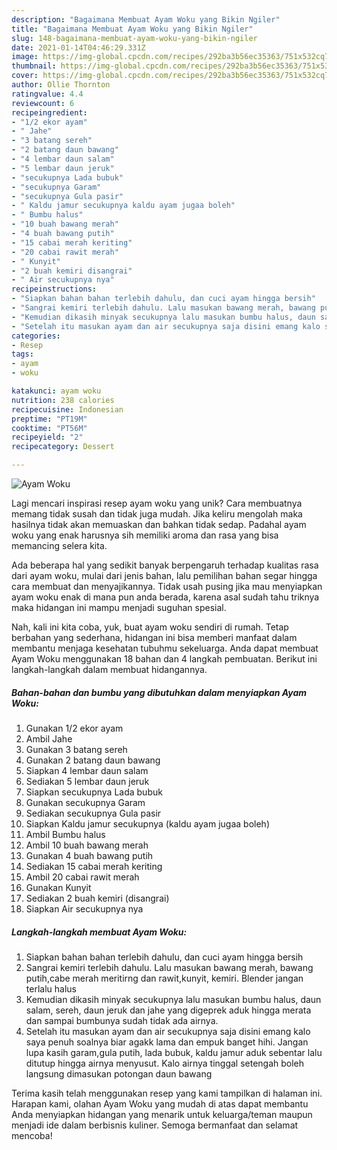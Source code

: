 ```yaml
---
description: "Bagaimana Membuat Ayam Woku yang Bikin Ngiler"
title: "Bagaimana Membuat Ayam Woku yang Bikin Ngiler"
slug: 148-bagaimana-membuat-ayam-woku-yang-bikin-ngiler
date: 2021-01-14T04:46:29.331Z
image: https://img-global.cpcdn.com/recipes/292ba3b56ec35363/751x532cq70/ayam-woku-foto-resep-utama.jpg
thumbnail: https://img-global.cpcdn.com/recipes/292ba3b56ec35363/751x532cq70/ayam-woku-foto-resep-utama.jpg
cover: https://img-global.cpcdn.com/recipes/292ba3b56ec35363/751x532cq70/ayam-woku-foto-resep-utama.jpg
author: Ollie Thornton
ratingvalue: 4.4
reviewcount: 6
recipeingredient:
- "1/2 ekor ayam"
- " Jahe"
- "3 batang sereh"
- "2 batang daun bawang"
- "4 lembar daun salam"
- "5 lembar daun jeruk"
- "secukupnya Lada bubuk"
- "secukupnya Garam"
- "secukupnya Gula pasir"
- " Kaldu jamur secukupnya kaldu ayam jugaa boleh"
- " Bumbu halus"
- "10 buah bawang merah"
- "4 buah bawang putih"
- "15 cabai merah keriting"
- "20 cabai rawit merah"
- " Kunyit"
- "2 buah kemiri disangrai"
- " Air secukupnya nya"
recipeinstructions:
- "Siapkan bahan bahan terlebih dahulu, dan cuci ayam hingga bersih"
- "Sangrai kemiri terlebih dahulu. Lalu masukan bawang merah, bawang putih,cabe merah meritirng dan rawit,kunyit, kemiri. Blender jangan terlalu halus"
- "Kemudian dikasih minyak secukupnya lalu masukan bumbu halus, daun salam, sereh, daun jeruk dan jahe yang digeprek aduk hingga merata dan sampai bumbunya sudah tidak ada airnya."
- "Setelah itu masukan ayam dan air secukupnya saja disini emang kalo saya penuh soalnya biar agakk lama dan empuk banget hihi. Jangan lupa kasih garam,gula putih, lada bubuk, kaldu jamur aduk sebentar lalu ditutup hingga airnya menyusut. Kalo airnya tinggal setengah boleh langsung dimasukan potongan daun bawang"
categories:
- Resep
tags:
- ayam
- woku

katakunci: ayam woku 
nutrition: 238 calories
recipecuisine: Indonesian
preptime: "PT19M"
cooktime: "PT56M"
recipeyield: "2"
recipecategory: Dessert

---
```



![Ayam Woku](https://img-global.cpcdn.com/recipes/292ba3b56ec35363/751x532cq70/ayam-woku-foto-resep-utama.jpg)

Lagi mencari inspirasi resep ayam woku yang unik? Cara membuatnya memang tidak susah dan tidak juga mudah. Jika keliru mengolah maka hasilnya tidak akan memuaskan dan bahkan tidak sedap. Padahal ayam woku yang enak harusnya sih memiliki aroma dan rasa yang bisa memancing selera kita.



Ada beberapa hal yang sedikit banyak berpengaruh terhadap kualitas rasa dari ayam woku, mulai dari jenis bahan, lalu pemilihan bahan segar hingga cara membuat dan menyajikannya. Tidak usah pusing jika mau menyiapkan ayam woku enak di mana pun anda berada, karena asal sudah tahu triknya maka hidangan ini mampu menjadi suguhan spesial.


Nah, kali ini kita coba, yuk, buat ayam woku sendiri di rumah. Tetap berbahan yang sederhana, hidangan ini bisa memberi manfaat dalam membantu menjaga kesehatan tubuhmu sekeluarga. Anda dapat membuat Ayam Woku menggunakan 18 bahan dan 4 langkah pembuatan. Berikut ini langkah-langkah dalam membuat hidangannya.

<!--inarticleads1-->

##### Bahan-bahan dan bumbu yang dibutuhkan dalam menyiapkan Ayam Woku:

1. Gunakan 1/2 ekor ayam
1. Ambil  Jahe
1. Gunakan 3 batang sereh
1. Gunakan 2 batang daun bawang
1. Siapkan 4 lembar daun salam
1. Sediakan 5 lembar daun jeruk
1. Siapkan secukupnya Lada bubuk
1. Gunakan secukupnya Garam
1. Sediakan secukupnya Gula pasir
1. Siapkan  Kaldu jamur secukupnya (kaldu ayam jugaa boleh)
1. Ambil  Bumbu halus
1. Ambil 10 buah bawang merah
1. Gunakan 4 buah bawang putih
1. Sediakan 15 cabai merah keriting
1. Ambil 20 cabai rawit merah
1. Gunakan  Kunyit
1. Sediakan 2 buah kemiri (disangrai)
1. Siapkan  Air secukupnya nya




<!--inarticleads2-->

##### Langkah-langkah membuat Ayam Woku:

1. Siapkan bahan bahan terlebih dahulu, dan cuci ayam hingga bersih
1. Sangrai kemiri terlebih dahulu. Lalu masukan bawang merah, bawang putih,cabe merah meritirng dan rawit,kunyit, kemiri. Blender jangan terlalu halus
1. Kemudian dikasih minyak secukupnya lalu masukan bumbu halus, daun salam, sereh, daun jeruk dan jahe yang digeprek aduk hingga merata dan sampai bumbunya sudah tidak ada airnya.
1. Setelah itu masukan ayam dan air secukupnya saja disini emang kalo saya penuh soalnya biar agakk lama dan empuk banget hihi. Jangan lupa kasih garam,gula putih, lada bubuk, kaldu jamur aduk sebentar lalu ditutup hingga airnya menyusut. Kalo airnya tinggal setengah boleh langsung dimasukan potongan daun bawang




Terima kasih telah menggunakan resep yang kami tampilkan di halaman ini. Harapan kami, olahan Ayam Woku yang mudah di atas dapat membantu Anda menyiapkan hidangan yang menarik untuk keluarga/teman maupun menjadi ide dalam berbisnis kuliner. Semoga bermanfaat dan selamat mencoba!
